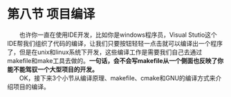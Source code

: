# 第八节 项目编译

&emsp;&emsp;也许你一直在使用IDE开发，比如你是windows程序员，Visual Stutio这个IDE帮我们组织了代码的编译，让我们只要按钮轻轻一点击就可以编译出一个程序了，但是在unix和linux系统下开发，这些编译工作是需要我们自己去通过makefile和make工具去做的。**一句话，会不会写makefile从一个侧面也反映了你能不能驾驭一个大型项目的开发。**  
&emsp;&emsp;OK，接下来3个小节从编译原理、makefile、cmake和GNU的编译方式来介绍项目的编译。
